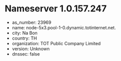 # Nameserver 1.0.157.247

* as_number: 23969
* name: node-5x3.pool-1-0.dynamic.totinternet.net.
* city: Na Bon
* country: TH
* organization: TOT Public Company Limited
* version: Unknown
* dnssec: false
